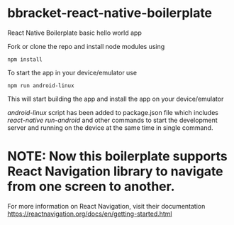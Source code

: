 # bbracket-react-native-boilerplate
React Native Boilerplate basic hello world app

Fork or clone the repo and install node modules using
```
npm install
```

To start the app in your device/emulator use
```
npm run android-linux
```
This will start building the app and install the app on your device/emulator

*android-linux* script has been added to package.json file which includes *react-native run-android* and other commands to start the development server and running on the device at the same time in single command.

# NOTE: Now this boilerplate supports React Navigation library to navigate from one screen to another.
For more information on React Navigation, visit their documentation https://reactnavigation.org/docs/en/getting-started.html
